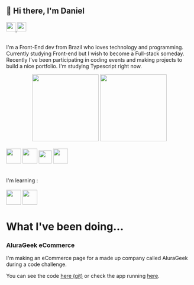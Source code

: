 ## 👋 Hi there, I'm Daniel

<div>
  <a href="https://twitter.com/danielben0">
    <img height="25px" src="https://img.shields.io/badge/Twitter-1DA1F2?style=for-the-badge&logo=twitter&logoColor=white" />
  <a/>
  <a href="https://www.linkedin.com/in/daniel-ben/">
    <img height="25px" src="https://img.shields.io/badge/LinkedIn-0077B5?style=for-the-badge&logo=linkedin&logoColor=white" />
  <a/>
</div>
    
<br/>

I'm a Front-End dev from Brazil who loves technology and programming. Currently studying Front-end but I wish to become a Full-stack someday. Recently I've been participating in coding events and making projects to build a nice portfolio. I'm studying Typescript right now.

<div align='center'>
  <img height="180em" src='https://github-readme-stats.vercel.app/api?username=daniel-ben&count_private=true&show_icons=true&theme=apprentice' />
  <img height="180em" src='https://github-readme-stats.vercel.app/api/top-langs/?username=daniel-ben&theme=apprentice&layout=compact' />
</div>

<br/>
    
<div >
  <img height='40px' width='40px' src="https://cdn.jsdelivr.net/gh/devicons/devicon/icons/html5/html5-plain-wordmark.svg" />
  <img height='40px' width='40px' src="https://cdn.jsdelivr.net/gh/devicons/devicon/icons/css3/css3-plain-wordmark.svg" />
  <img height='35px' width='35px' src="https://cdn.jsdelivr.net/gh/devicons/devicon/icons/javascript/javascript-original.svg" />
  <img height='40px' width='40px' src="https://cdn.jsdelivr.net/gh/devicons/devicon/icons/react/react-original-wordmark.svg" />
</div>
<br/><br/>

<div>
  I'm learning : <br/><br/>
  <img height='40px' width='40px' src="https://cdn.jsdelivr.net/gh/devicons/devicon/icons/typescript/typescript-original.svg" /> 
  <img height='40px' width='40px' src="https://cdn.jsdelivr.net/gh/devicons/devicon/icons/nextjs/nextjs-original.svg" />
</div>
  
##

# What I've been doing...

### AluraGeek eCommerce
I'm making an eCommerce page for a made up company called AluraGeek during a code challenge. 

You can see the code [here (git)](https://github.com/daniel-ben/alura-geek-ecommerce) or check the app running [here](alura-geek-ecommerce.vercel.app).

<!-- ### Aluracord
I'm making a Discord clone using React during Imersão React from Alura.

You check the code [here](https://github.com/daniel-ben/aluracord), and the app [here](https://aluracord-puce.vercel.app). -->
 
<!--
**daniel-ben/daniel-ben** is a ✨ _special_ ✨ repository because its `README.md` (this file) appears on your GitHub profile.

Here are some ideas to get you started:

- 🔭 I’m currently working on ...
- 🌱 I’m currently learning ...
- 👯 I’m looking to collaborate on ...
- 🤔 I’m looking for help with ...
- 💬 Ask me about ...
- 📫 How to reach me: ...
- 😄 Pronouns: ...
- ⚡ Fun fact: ...

Git sintax
### titles
**bold** *italic*
**destaque _especiial_ **
'''language
 highlight code 
'''
[link](url)
[link relativo a diretórios](path/)
- itens
- de uma
- lista
-->
